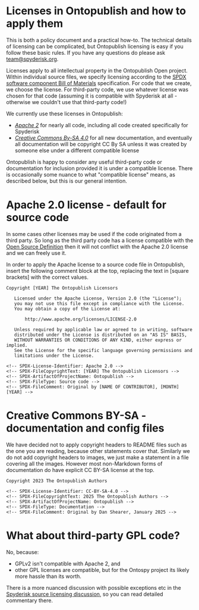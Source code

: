 # Licenses in Ontopublish and how to apply them

This is both a policy document and a practical how-to. The technical details of
licensing can be complicated, but Ontopublish licensing is easy if you follow
these basic rules. If you have any questions do please ask
[team@spyderisk.org](mailto://team@spyderisk.org).

Licenses apply to all intellectual property in the Ontopublish Open project.
Within individual source files, we specify licensing according to the 
[SPDX software component Bill of Materials](https://spdx.dev/) specification. For code
that we create, we choose the license. For third-party code, we use whatever license 
was chosen for that code (assuming it is compatible with Spyderisk at all - otherwise
we couldn't use that third-party code!)

We currently use these licenses in Ontopublish:

* *[Apache 2](./APACHE-2.0.txt)* for nearly all code, including all code created specifically for Spyderisk
* *[Creative Commons By-SA 4.0](./CREATIVE-COMMONS-BY-SA-4.0.txt)* for all new documentation, and eventually all documentation will be copyright CC By SA unless it was created by someone else under a different compatible license

Ontopublish is happy to consider any useful third-party code or
documentation for inclusion provided it is under a compatible
license. There is occasionally some nuance to what "compatible license" means,
as described below, but this is our general intention.

# Apache 2.0 license - default for source code

In some cases other licenses may be used if the code originated from a third party.
So long as the third party code has a license compatible with the
[Open Source Definition](https://opensource.org/osd/) then it will not conflict with
the Apache 2.0 license and we can freely use it.

In order to apply the Apache license to a source code file in Ontopublish,
insert the following comment block at the top, replacing the text in
[square brackets] with the correct values.

```
Copyright [YEAR] The Ontopublish Licensors

   Licensed under the Apache License, Version 2.0 (the "License");
   you may not use this file except in compliance with the License.
   You may obtain a copy of the License at:

       http://www.apache.org/licenses/LICENSE-2.0

   Unless required by applicable law or agreed to in writing, software
   distributed under the License is distributed on an "AS IS" BASIS,
   WITHOUT WARRANTIES OR CONDITIONS OF ANY KIND, either express or implied.
   See the License for the specific language governing permissions and
   limitations under the License.

<!-- SPDX-License-Identifier: Apache 2.0 -->
<!-- SPDX-FileCopyrightText: [YEAR] The Ontopublish Licensors -->
<!-- SPDX-ArtifactOfProjectName: Ontopublish -->
<!-- SPDX-FileType: Source code -->
<!-- SPDX-FileComment: Original by [NAME OF CONTRIBUTOR], [MONTH] [YEAR] -->
```

# Creative Commons BY-SA - documentation and config files

We have decided not to apply copyright headers to README files such as the one
you are reading, because other statements cover that.  Similarly we do not add
copyright headers to images, we just make a statement in a file covering all
the images. However most non-Markdown forms of documentation do have explicit
CC BY-SA license at the top.

```
Copyright 2023 The Ontopublish Authors

<!-- SPDX-License-Identifier: CC-BY-SA-4.0 -->
<!-- SPDX-FileCopyrightText: 2025 The Ontopublish Authors -->
<!-- SPDX-ArtifactOfProjectName: Ontopublish -->
<!-- SPDX-FileType: Documentation -->
<!-- SPDX-FileComment: Original by Dan Shearer, January 2025 -->
```

# What about third-party GPL code?

No, because:

* GPLv2 isn't compatible with Apache 2, and
* other GPL licenses are compatible, but for the Ontospy project its likely more hassle than its worth.

There is a more nuanced discussion with possible exceptions etc in the
[Spyderisk source licensing discussion](https://github.com/Spyderisk/system-modeller/blob/dev/LICENSES/README.md),
so you can read detailed commentary there.
